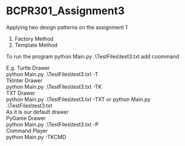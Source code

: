 # BCPR301_Assignment3
Applying two design patterns on the assignment 1
1. Factory Method
2. Template Method

To run the program
python Main.py .\TestFiles\test3.txt add coommand

E.g.
Turtle Drawer  
python Main.py .\TestFiles\test3.txt -T  
TkInter Drawer  
python Main.py .\TestFiles\test3.txt -TK  
TXT Drawer  
python Main.py .\TestFiles\test3.txt -TXT or python Main.py .\TestFiles\test3.txt  
As it is our default drawer  
PyGame Drawer  
python Main.py .\TestFiles\test3.txt -P  
Command Player  
python Main.py -TKCMD  
